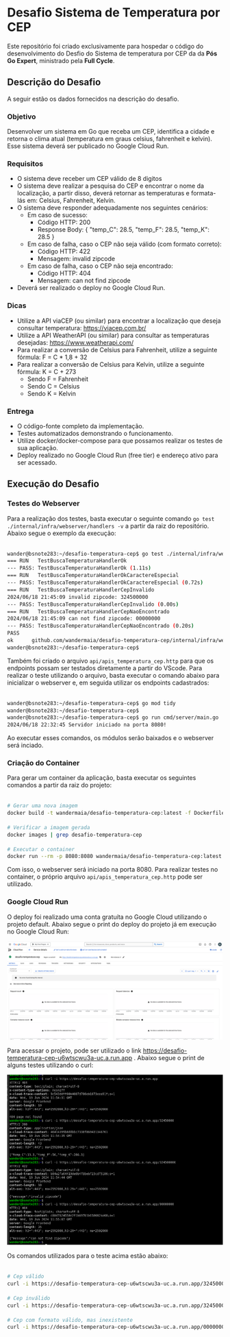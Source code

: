 # Desafio Sistema de Temperatura por CEP

Este repositório foi criado exclusivamente para hospedar o código do desenvolvimento do Desfio do Sistema de temperatura por CEP da da **Pós Go Expert**, ministrado pela **Full Cycle**.

## Descrição do Desafio

A seguir estão os dados fornecidos na descrição do desafio.

### Objetivo

Desenvolver um sistema em Go que receba um CEP, identifica a cidade e retorna o clima atual (temperatura em graus celsius, fahrenheit e kelvin). Esse sistema deverá ser publicado no Google Cloud Run.

### Requisitos

- O sistema deve receber um CEP válido de 8 digitos
- O sistema deve realizar a pesquisa do CEP e encontrar o nome da localização, a partir disso, deverá retornar as temperaturas e formata-lás em: Celsius, Fahrenheit, Kelvin.
- O sistema deve responder adequadamente nos seguintes cenários:
    - Em caso de sucesso:
        - Código HTTP: 200
        - Response Body: { "temp_C": 28.5, "temp_F": 28.5, "temp_K": 28.5 }
    - Em caso de falha, caso o CEP não seja válido (com formato correto):
        - Código HTTP: 422
        - Mensagem: invalid zipcode
    - Em caso de falha, caso o CEP não seja encontrado:
        - Código HTTP: 404
        - Mensagem: can not find zipcode
- Deverá ser realizado o deploy no Google Cloud Run.

### Dicas

- Utilize a API viaCEP (ou similar) para encontrar a localização que deseja consultar temperatura: https://viacep.com.br/
- Utilize a API WeatherAPI (ou similar) para consultar as temperaturas desejadas: https://www.weatherapi.com/
- Para realizar a conversão de Celsius para Fahrenheit, utilize a seguinte fórmula: F = C * 1,8 + 32
- Para realizar a conversão de Celsius para Kelvin, utilize a seguinte fórmula: K = C + 273
    - Sendo F = Fahrenheit
    - Sendo C = Celsius
    - Sendo K = Kelvin

### Entrega

- O código-fonte completo da implementação.
- Testes automatizados demonstrando o funcionamento.
- Utilize docker/docker-compose para que possamos realizar os testes de sua aplicação.
- Deploy realizado no Google Cloud Run (free tier) e endereço ativo para ser acessado.


## Execução do Desafio

### Testes do Webserver

Para a realização dos testes, basta executar o seguinte comando `go test ./internal/infra/webserver/handlers -v` a partir da raiz do repositório. Abaixo segue o exemplo da execução:



```bash

wander@bsnote283:~/desafio-temperatura-cep$ go test ./internal/infra/webserver/handlers -v
=== RUN   TestBuscaTemperaturaHandlerOk
--- PASS: TestBuscaTemperaturaHandlerOk (1.11s)
=== RUN   TestBuscaTemperaturaHandlerOkCaractereEspecial
--- PASS: TestBuscaTemperaturaHandlerOkCaractereEspecial (0.72s)
=== RUN   TestBuscaTemperaturaHandlerCepInvalido
2024/06/18 21:45:09 invalid zipcode: 324500000
--- PASS: TestBuscaTemperaturaHandlerCepInvalido (0.00s)
=== RUN   TestBuscaTemperaturaHandlerCepNaoEncontrado
2024/06/18 21:45:09 can not find zipcode: 00000000
--- PASS: TestBuscaTemperaturaHandlerCepNaoEncontrado (0.20s)
PASS
ok  	github.com/wandermaia/desafio-temperatura-cep/internal/infra/webserver/handlers	(cached)
wander@bsnote283:~/desafio-temperatura-cep$ 


```

Também foi criado o arquivo `api/apis_temperatura_cep.http` para que os endpoints possam ser testados diretamente a partir do VScode. Para realizar o teste utilizando o arquivo, basta executar o comando abaixo para inicializar o webserver e, em seguida utilizar os endpoints cadastrados:


```bash

wander@bsnote283:~/desafio-temperatura-cep$ go mod tidy
wander@bsnote283:~/desafio-temperatura-cep$ 
wander@bsnote283:~/desafio-temperatura-cep$ go run cmd/server/main.go 
2024/06/18 22:32:45 Servidor iniciado na porta 8080!


```

Ao executar esses comandos, os módulos serão baixados e o webserver será inciado.


### Criação do Container


Para gerar um container da aplicação, basta executar os seguintes comandos a partir da raiz do projeto:


```bash

# Gerar uma nova imagem
docker build -t wandermaia/desafio-temperatura-cep:latest -f Dockerfile.prod .

# Verificar a imagem gerada
docker images | grep desafio-temperatura-cep

# Executar o container
docker run --rm -p 8080:8080 wandermaia/desafio-temperatura-cep:latest

```

Com isso, o webserver será iniciado na porta 8080. Para realizar testes no container, o próprio arquivo `api/apis_temperatura_cep.http` pode ser utilizado.


### Google Cloud Run


O deploy foi realizado uma conta gratuíta no Google Cloud utilizando o projeto default. Abaixo segue o print do deploy do projeto já em execução no Google Cloud Run:


![gcp-service.png](/.img/gcp-service.png)


Para acessar o projeto, pode ser utilizado o link https://desafio-temperatura-cep-u6wtscwu3a-uc.a.run.app . Abaixo segue o print de alguns testes utilizando o curl:


![gcp-test.png](/.img/gcp-test.png)


Os comandos utilizados para o teste acima estão abaixo:



```bash

# Cep válido
curl -i https://desafio-temperatura-cep-u6wtscwu3a-uc.a.run.app/32450000

# Cep inválido
curl -i https://desafio-temperatura-cep-u6wtscwu3a-uc.a.run.app/324500000

# Cep com formato válido, mas inexistente
curl -i https://desafio-temperatura-cep-u6wtscwu3a-uc.a.run.app/000000000

```


